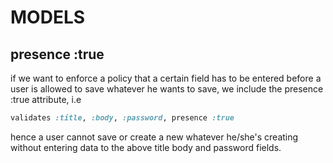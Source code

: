 # MODELS

## presence :true

if we want to enforce a policy that a certain field has to be entered before a user is allowed to save whatever he wants to save, we include the presence :true attribute, i.e

```ruby
validates :title, :body, :password, presence :true
```

hence a user cannot save or create a new whatever he/she's creating without entering data to the above title body and password fields.
